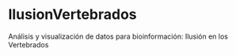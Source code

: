 # IlusionVertebrados
Análisis y visualización de datos para bioinformación: Ilusión en los Vertebrados

